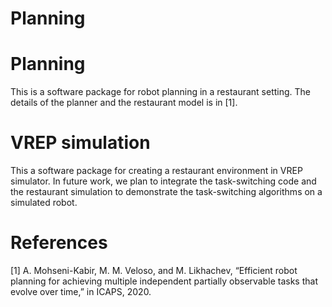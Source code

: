 # Planning

# Planning

This is a software package for robot planning in a restaurant setting. The details of the planner and the restaurant model is in [1].

# VREP simulation 

This a software package for creating a restaurant environment in VREP simulator. In future work, we plan to integrate the task-switching code and the restaurant simulation to demonstrate the task-switching algorithms on a simulated robot.

# References

[1] A. Mohseni-Kabir, M. M. Veloso, and M. Likhachev, “Efficient robot planning for achieving multiple independent partially observable tasks that evolve over time,” in ICAPS, 2020.


